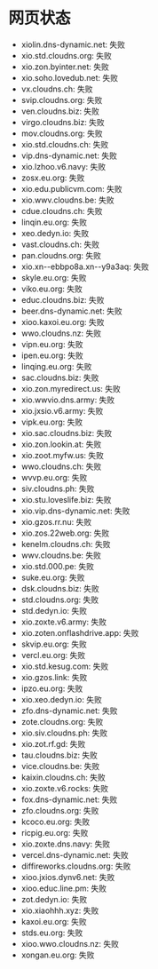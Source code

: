 # 网页状态
- xiolin.dns-dynamic.net: 失败
- xio.std.cloudns.org: 失败
- xio.zon.byinter.net: 失败
- xio.soho.lovedub.net: 失败
- vx.cloudns.ch: 失败
- svip.cloudns.org: 失败
- ven.cloudns.biz: 失败
- virgo.cloudns.biz: 失败
- mov.cloudns.org: 失败
- xio.std.cloudns.ch: 失败
- vip.dns-dynamic.net: 失败
- xio.lzhoo.v6.navy: 失败
- zosx.eu.org: 失败
- xio.edu.publicvm.com: 失败
- xio.wwv.cloudns.be: 失败
- cdue.cloudns.ch: 失败
- linqin.eu.org: 失败
- xeo.dedyn.io: 失败
- vast.cloudns.ch: 失败
- pan.cloudns.org: 失败
- xio.xn--ebbpo8a.xn--y9a3aq: 失败
- skyle.eu.org: 失败
- viko.eu.org: 失败
- educ.cloudns.biz: 失败
- beer.dns-dynamic.net: 失败
- xioo.kaxoi.eu.org: 失败
- wwo.cloudns.nz: 失败
- vipn.eu.org: 失败
- ipen.eu.org: 失败
- linqing.eu.org: 失败
- sac.cloudns.biz: 失败
- xio.zon.myredirect.us: 失败
- xio.wwvio.dns.army: 失败
- xio.jxsio.v6.army: 失败
- vipk.eu.org: 失败
- xio.sac.cloudns.biz: 失败
- xio.zon.lookin.at: 失败
- xio.zoot.myfw.us: 失败
- wwo.cloudns.ch: 失败
- wvvp.eu.org: 失败
- siv.cloudns.ph: 失败
- xio.stu.loveslife.biz: 失败
- xio.vip.dns-dynamic.net: 失败
- xio.gzos.rr.nu: 失败
- xio.zos.22web.org: 失败
- kenelm.cloudns.ch: 失败
- wwv.cloudns.be: 失败
- xio.std.000.pe: 失败
- suke.eu.org: 失败
- dsk.cloudns.biz: 失败
- std.cloudns.org: 失败
- std.dedyn.io: 失败
- xio.zoxte.v6.army: 失败
- xio.zoten.onflashdrive.app: 失败
- skvip.eu.org: 失败
- vercl.eu.org: 失败
- xio.std.kesug.com: 失败
- xio.gzos.link: 失败
- ipzo.eu.org: 失败
- xio.xeo.dedyn.io: 失败
- zfo.dns-dynamic.net: 失败
- zote.cloudns.org: 失败
- xio.siv.cloudns.ph: 失败
- xio.zot.rf.gd: 失败
- tau.cloudns.biz: 失败
- vice.cloudns.be: 失败
- kaixin.cloudns.ch: 失败
- xio.zoxte.v6.rocks: 失败
- fox.dns-dynamic.net: 失败
- zfo.cloudns.org: 失败
- kcoco.eu.org: 失败
- ricpig.eu.org: 失败
- xio.zoxte.dns.navy: 失败
- vercel.dns-dynamic.net: 失败
- diffireworks.cloudns.org: 失败
- xioo.jxios.dynv6.net: 失败
- xioo.educ.line.pm: 失败
- zot.dedyn.io: 失败
- xio.xiaohhh.xyz: 失败
- kaxoi.eu.org: 失败
- stds.eu.org: 失败
- xioo.wwo.cloudns.nz: 失败
- xongan.eu.org: 失败
